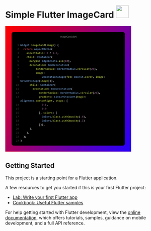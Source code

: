 # Simple Flutter ImageCard   <img src="https://blog.logrocket.com/wp-content/uploads/2021/04/Building-Flutter-desktop-app-tutorial-examples.png" height="40" width="40" >



<img src="https://github.com/mehdihosseinimoghadam/Flutter/blob/main/1/Widget.png" height="400" width="400" >




## Getting Started

This project is a starting point for a Flutter application.

A few resources to get you started if this is your first Flutter project:

- [Lab: Write your first Flutter app](https://docs.flutter.dev/get-started/codelab)
- [Cookbook: Useful Flutter samples](https://docs.flutter.dev/cookbook)

For help getting started with Flutter development, view the
[online documentation](https://docs.flutter.dev/), which offers tutorials,
samples, guidance on mobile development, and a full API reference.
